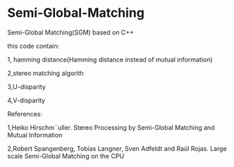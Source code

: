 # Semi-Global-Matching
Semi-Global Matching(SGM) based on C++

this code contain:

1, hamming distance(Hamming distance instead of mutual information)

2,stereo matching algorith

3,U-disparity

4,V-disparity

References:

1,Heiko Hirschm¨uller. Stereo Processing by Semi-Global Matching and Mutual Information

2,Robert Spangenberg, Tobias Langner, Sven Adfeldt and Raúl Rojas. Large scale Semi-Global Matching on the CPU
